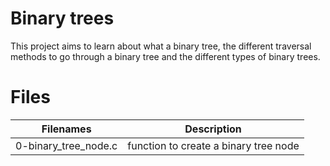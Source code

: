 # Binary trees

This project aims to learn about what a binary tree, the different traversal methods to go through a binary tree and the different types of binary trees.

# Files

| Filenames | Description |
|---------- | ------------|
|0-binary_tree_node.c | function to create a binary tree node | 

